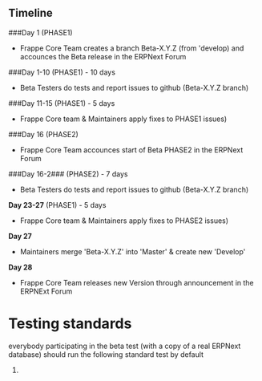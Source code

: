 ## Timeline

###Day 1 (PHASE1)  
- Frappe Core Team creates a branch Beta-X.Y.Z (from 'develop) and accounces the Beta release in the ERPNext Forum

###Day 1-10 (PHASE1) - 10 days  
- Beta Testers do tests and report issues to github (Beta-X.Y.Z branch)

###Day 11-15 (PHASE1) - 5 days
- Frappe Core team & Maintainers apply fixes to PHASE1 issues)

###Day 16 (PHASE2)  
- Frappe Core Team accounces start of Beta PHASE2 in the ERPNext Forum

###Day 16-2### (PHASE2) - 7 days  
- Beta Testers do tests and report issues to github (Beta-X.Y.Z branch)

**Day 23-27** (PHASE1) - 5 days  
- Frappe Core team & Maintainers apply fixes to PHASE2 issues)

**Day 27**  
- Maintainers merge 'Beta-X.Y.Z' into 'Master' & create new 'Develop'

**Day 28**
- Frappe Core Team releases new Version through announcement in the ERPNExt Forum


# Testing standards

everybody participating in the beta test (with a copy of a real ERPNext database) should run the following standard test by default

1. 

